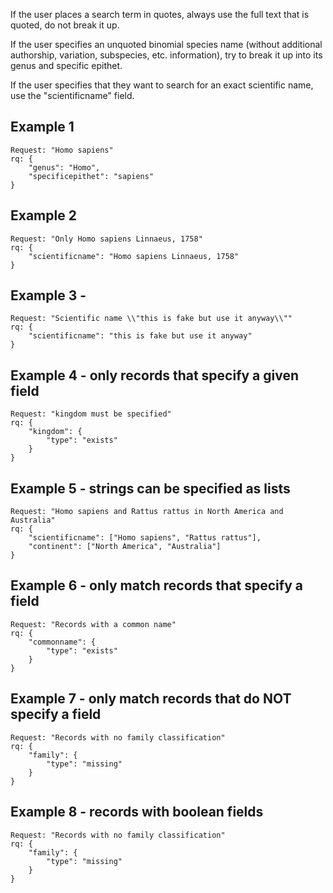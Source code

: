 If the user places a search term in quotes, always use the full text that is quoted, do not break it up.

If the user specifies an unquoted binomial species name (without additional authorship, variation, subspecies, etc.
information), try to break it up into its genus and specific epithet.

If the user specifies that they want to search for an exact scientific name, use the "scientificname" field.

## Example 1

```
Request: "Homo sapiens"
rq: {
    "genus": "Homo",
    "specificepithet": "sapiens"
}
```

## Example 2

```
Request: "Only Homo sapiens Linnaeus, 1758"
rq: {
    "scientificname": "Homo sapiens Linnaeus, 1758"
}
```

## Example 3 -

```
Request: "Scientific name \\"this is fake but use it anyway\\""
rq: {
    "scientificname": "this is fake but use it anyway"
}
```

## Example 4 - only records that specify a given field

```
Request: "kingdom must be specified"
rq: {
    "kingdom": {
        "type": "exists"
    }
}
```

## Example 5 - strings can be specified as lists

```
Request: "Homo sapiens and Rattus rattus in North America and Australia"
rq: {
    "scientificname": ["Homo sapiens", "Rattus rattus"],
    "continent": ["North America", "Australia"]
}
```

## Example 6 - only match records that specify a field

```
Request: "Records with a common name"
rq: {
    "commonname": {
        "type": "exists"
    }
}
```

## Example 7 - only match records that do NOT specify a field

```
Request: "Records with no family classification"
rq: {
    "family": {
        "type": "missing"
    }
}
```

## Example 8 - records with boolean fields

```
Request: "Records with no family classification"
rq: {
    "family": {
        "type": "missing"
    }
}
```
